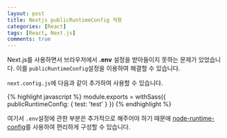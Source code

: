 ```yaml
---
layout: post
title: Nextjs publicRuntimeConfig 적용
categories: [React]
tags: [React, Next.js]
comments: true
---
```


Next.js를 사용하면서 브라우저에서 **.env** 설정을 받아들이지 못하는 문제가 있었습니다. 이를 `publicRuntimeConfig`설정을 이용하여 해결할 수 있습니다.

`next.config.js`에 다음과 같이 추가하여 사용할 수 있습니다.

{% highlight javascript %}
module.exports = withSass({ publicRuntimeConfig: { test: 'test' } })
{% endhighlight %}

여기서 `.env`설정에 관한 부분은 추가적으로 해주어야 하기 때문에 [node-runtime-config](https://www.npmjs.com/package/next-runtime-dotenv)를 사용하여 편리하게 구성할 수 있습니다.